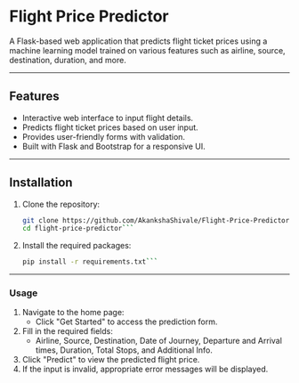 # Flight Price Predictor

A Flask-based web application that predicts flight ticket prices using a machine learning model trained on various features such as airline, source, destination, duration, and more.

---

## Features

- Interactive web interface to input flight details.
- Predicts flight ticket prices based on user input.
- Provides user-friendly forms with validation.
- Built with Flask and Bootstrap for a responsive UI.

---

## Installation

1. Clone the repository:
   ```bash
   git clone https://github.com/AkankshaShivale/Flight-Price-Predictor.git
   cd flight-price-predictor```
2. Install the required packages:
   ```bash
   pip install -r requirements.txt```

---

### Usage
1. Navigate to the home page:
    - Click "Get Started" to access the prediction form.
2. Fill in the required fields:
    - Airline, Source, Destination, Date of Journey, Departure and Arrival times, Duration, Total Stops, and Additional Info.
3. Click "Predict" to view the predicted flight price.
4. If the input is invalid, appropriate error messages will be displayed.


